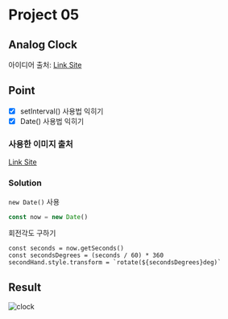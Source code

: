 # Project 05

## Analog Clock

아이디어 출처: [Link Site](https://www.cssscript.com/demo/neumorphic-analog-clock/)

## Point

- [x] setInterval() 사용법 익히기
- [x] Date() 사용법 익히기

### 사용한 이미지 출처

[Link Site](https://www.cssscript.com/demo/neumorphic-analog-clock/)

### Solution

`new Date()` 사용

```js
const now = new Date()
```

회전각도 구하기

```JS
const seconds = now.getSeconds()
const secondsDegrees = (seconds / 60) * 360
secondHand.style.transform = `rotate(${secondsDegrees}deg)`
```

## Result

![clock](https://user-images.githubusercontent.com/68719427/107342359-765fdd00-6b03-11eb-9cc2-1ce3edf9afde.gif)

